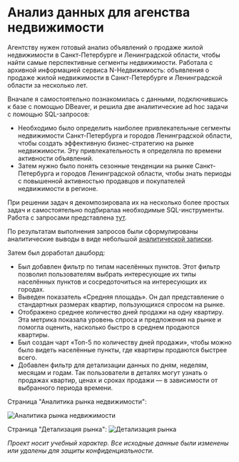 # Анализ данных для агенства недвижимости

Агентству нужен готовый анализ объявлений о продаже жилой недвижимости в Санкт-Петербурге и Ленинградской области, чтобы найти самые перспективные сегменты недвижимости. Работала с архивной информацией сервиса N-Недвижимость: объявления о продаже жилой недвижимости в Санкт-Петербурге и Ленинградской области за несколько лет.

Вначале я самостоятельно познакомилась с данными, подключившись к базе с помощью DBeaver, и решила две аналитические ad hoc задачи с помощью SQL-запросов: 
- Необходимо было определить наиболее привлекательные сегменты недвижимости Санкт-Петербурга и городов Ленинградской области, чтобы создать эффективную бизнес-стратегию на рынке недвижимости. Эту привлекательность я определяла по времени активности объявлений. 
- Затем нужно было понять сезонные тенденции на рынке Санкт-Петербурга и городов Ленинградской области, чтобы знать периоды с повышенной активностью продавцов и покупателей недвижимости в регионе.

При решении задач я декомпозировала их на несколько более простых задач и самостоятельно подбиралаа необходимые SQL-инструменты. Работа с запросами представлена [тут](https://github.com/Velichko-Anna/real_estate_dashboard/blob/main/Ad_hoc_SQL.sql). 

По результатам выполнения запросов были сформулированы аналитические выводы в виде небольшой [аналитической записки](https://github.com/Velichko-Anna/real_estate_dashboard/blob/main/analytical_note.md).

Затем был доработал дашборд: 
- Был добавлен фильтр по типам населённых пунктов. Этот фильтр позволил пользователям выбрать интересующие их типы населённых пунктов и сосредоточиться на интересующих их городах.
- Выведен показатель «Средняя площадь». Он дал представление о стандартных размерах квартир, пользующихся спросом на рынке.
- Отображено среднее количество дней продажи на одну квартиру. Эта метрика показала уровень спроса и предложения на рынке и помогла оценить, насколько быстро в среднем продаются квартиры. 
- Был создан чарт «Топ-5 по количеству дней продажи», чтобы можно было видеть населённые пункты, где квартиры продаются быстрее всего. 
- Добавлен фильтр для детализации данных по дням, неделям, месяцам и годам. Так пользователи в деталях могут узнать о продажах квартир, ценах и сроках продажи — в зависимости от выбранного периода времени.

Страница "Аналитика рынка недвижимости":

![Аналитика рынка недвижимости](https://i.ibb.co/C3HWkfvX/2025-08-29-16-09-47.png)

Страница "Детализация рынка":
![Детализация рынка](https://i.ibb.co/R47vwNhS/2025-08-29-16-14-17.png)

*Проект носит учебный характер. Все исходные данные были изменены или удалены для защиты конфиденциальности.*

